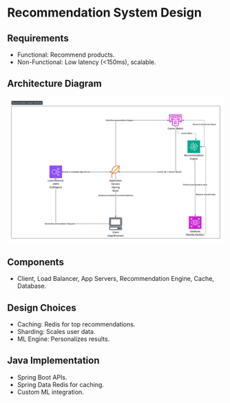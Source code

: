 # Recommendation System Design

## Requirements
- Functional: Recommend products.
- Non-Functional: Low latency (<150ms), scalable.

## Architecture Diagram
![Recommendation Diagram](recommendation-diagram.png)

## Components
- Client, Load Balancer, App Servers, Recommendation Engine, Cache, Database.

## Design Choices
- Caching: Redis for top recommendations.
- Sharding: Scales user data.
- ML Engine: Personalizes results.

## Java Implementation
- Spring Boot APIs.
- Spring Data Redis for caching.
- Custom ML integration.